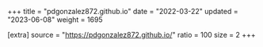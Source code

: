 +++
title = "pdgonzalez872.github.io"
date = "2022-03-22"
updated = "2023-06-08"
weight = 1695

[extra]
source = "https://pdgonzalez872.github.io/"
ratio = 100
size = 2
+++
